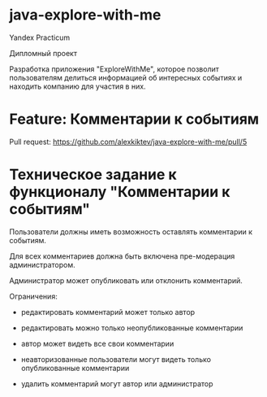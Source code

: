 # java-explore-with-me
Yandex Practicum

Дипломный проект

Разработка приложения "ExploreWithMe", которое позволит пользователям делиться информацией об интересных событиях и 
находить компанию для участия в них.
# Feature: Комментарии к событиям
Pull request: https://github.com/alexkiktev/java-explore-with-me/pull/5

# Техническое задание к функционалу "Комментарии к событиям"
Пользователи должны иметь возможность оставлять комментарии к событиям.

Для всех комментариев должна быть включена пре-модерация администратором.

Администратор может опубликовать или отклонить комментарий.

Ограничения:

- редактировать комментарий может только автор

- редактировать можно только неопубликованные комментарии

- автор может видеть все свои комментарии

- неавторизованные пользователи могут видеть только опубликованные комментарии

- удалить комментарий могут автор или администратор